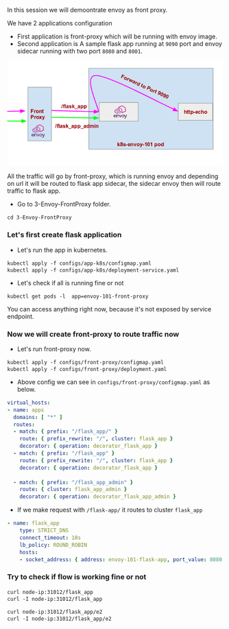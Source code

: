 In this session we will demoontrate envoy as front proxy.

We have 2 applications configuration
- First application is front-proxy which will be running with envoy image.
- Second application is A sample flask app running at `9090` port and envoy sidecar running with two port `8080` and `8001`.

![](envoy3.png)

All the traffic will go by front-proxy, which is running envoy and depending on url it will be routed to flask app sidecar, the sidecar envoy then will route traffic to flask app.


- Go to 3-Envoy-FrontProxy folder.

```command
cd 3-Envoy-FrontProxy
```

### Let's first create flask application
 

- Let's run the app in kubernetes.

```command
kubectl apply -f configs/app-k8s/configmap.yaml
kubectl apply -f configs/app-k8s/deployment-service.yaml
```


- Let's check if all is running fine or not

```command
kubectl get pods -l  app=envoy-101-front-proxy
```

You can access anything right now, because it's not exposed by service endpoint.


### Now we will create front-proxy to route traffic now

- Let's run front-proxy now.

```command
kubectl apply -f configs/front-proxy/configmap.yaml
kubectl apply -f configs/front-proxy/deployment.yaml
```

- Above config we can see in `configs/front-proxy/configmap.yaml` as below.

```yaml
virtual_hosts:
- name: apps
  domains: [ "*" ]
  routes:
  - match: { prefix: "/flask_app/" }
    route: { prefix_rewrite: "/", cluster: flask_app }
    decorator: { operation: decorator_flask_app }
  - match: { prefix: "/flask_app" }
    route: { prefix_rewrite: "/", cluster: flask_app }
    decorator: { operation: decorator_flask_app }

  - match: { prefix: "/flask_app_admin" }
    route: { cluster: flask_app_admin }
    decorator: { operation: decorator_flask_app_admin }

```


- If we make request with `/flask-app/` it routes to cluster `flask_app`

```yaml
- name: flask_app
    type: STRICT_DNS
    connect_timeout: 10s
    lb_policy: ROUND_ROBIN
    hosts:
    - socket_address: { address: envoy-101-flask-app, port_value: 8080 }
```


### Try to check if flow is working fine or not

```command
curl node-ip:31012/flask_app
curl -I node-ip:31012/flask_app
```

```command
curl node-ip:31012/flask_app/e2
curl -I node-ip:31012/flask_app/e2
```

